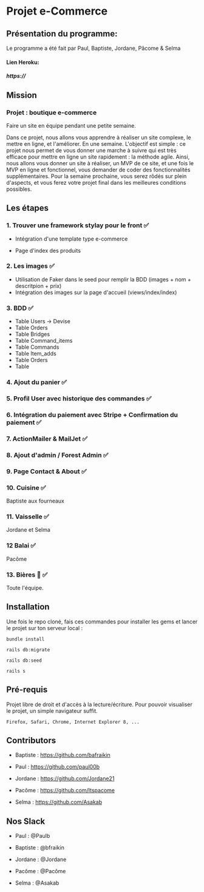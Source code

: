 # Projet e-Commerce

## Présentation du programme:
Le programme a été fait par Paul, Baptiste, Jordane, Pâcome & Selma

#### Lien Heroku:
##### https://


## Mission

### Projet : boutique e-commerce

Faire un site en équipe pendant une petite semaine.

Dans ce projet, nous allons vous apprendre à réaliser un site complexe, le mettre en ligne, et l'améliorer. En une semaine.
L'objectif est simple : ce projet nous permet de vous donner une marche à suivre qui est très efficace pour mettre en ligne un site rapidement : la méthode agile. Ainsi, nous allons vous donner un site à réaliser, un MVP de ce site, et une fois le MVP en ligne et fonctionnel, vous demander de coder des fonctionnalités supplémentaires. Pour la semaine prochaine, vous serez rôdés sur plein d'aspects, et vous ferez votre projet final dans les meilleures conditions possibles.



## Les étapes 


### 1. Trouver une framework stylay pour le front ✅

* Intégration d'une template type e-commerce

* Page d'index des produits 

 

### 2. Les images ✅

* Utilisation de Faker dans le seed pour remplir la BDD (images + nom + descritpion + prix)
* Intégration des images sur la page d'accueil (views/index/index) 

### 3. BDD ✅

* Table Users -> Devise
* Table Orders
* Table Bridges
* Table Command_items
* Table Commands
* Table Item_adds
* Table Orders
* Table 


### 4. Ajout du panier  ✅

### 5. Profil User avec historique des commandes ✅

### 6. Intégration du paiement avec Stripe + Confirmation du paiement ✅

### 7. ActionMailer & MailJet  ✅

### 8. Ajout d'admin / Forest Admin ✅

### 9. Page Contact & About ✅


 
### 10. Cuisine ✅

Baptiste aux fourneaux 

### 11. Vaisselle ✅

Jordane et Selma 

### 12 Balai ✅

Pacôme

### 13. Bières 🍺  ✅

Toute l'équipe.


## Installation

Une fois le repo cloné, fais ces commandes pour installer les gems et lancer le projet sur ton serveur local :


```
bundle install 
```

```
rails db:migrate 
```

```
rails db:seed
```

```
rails s
```

## Pré-requis

Projet libre de droit et d'accès à la lecture/écriture. Pour pouvoir visualiser le projet, un simple navigateur suffit.

```
Firefox, Safari, Chrome, Internet Explorer 8, ...
```

## Contributors

* Baptiste : https://github.com/bafraikin

* Paul : https://github.com/paul00b

* Jordane : https://github.com/Jordane21

* Pacôme : https://github.com/Itspacome

* Selma : https://github.com/Asakab

## Nos Slack

* Paul : @Paulb

* Baptiste : @bfraikin

* Jordane : @Jordane

* Pacôme : @Pacôme

* Selma : @Asakab 
